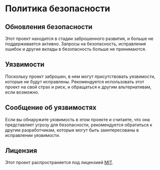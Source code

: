 # Политика безопасности

## Обновления безопасности

Этот проект находится в стадии заброшенного развития, и больше не поддерживается активно. Запросы на безопасность, исправления ошибок и другие вклады в безопасность больше не принимаются.

## Уязвимости

Поскольку проект заброшен, в нем могут присутствовать уязвимости, которые не будут исправлены. Рекомендуется использовать этот проект на свой страх и риск, и обращаться к другим альтернативам, если возможно.

## Сообщение об уязвимостях

Если вы обнаружите уязвимость в этом проекте и считаете, что она представляет угрозу для безопасности, рекомендуется обратиться к другим разработчикам, которые могут быть заинтересованы в исправлении уязвимости.

## Лицензия

Этот проект распространяется под лицензией [MIT](LICENSE).
